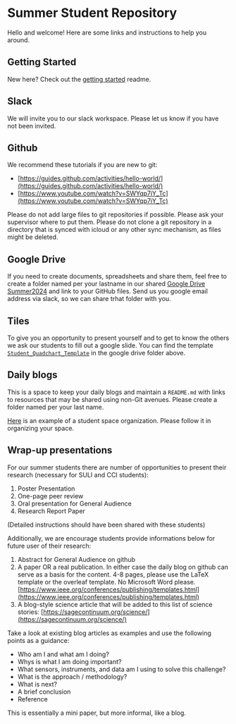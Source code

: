 # Summer Student Repository
Hello and welcome! Here are some links and instructions to help you around.

## Getting Started
New here?  Check out the [getting started](getting_started.md) readme.

## Slack
We will invite you to our slack workspace. Please let us know if you have not been invited. 

## Github
We recommend these tutorials if you are new to git: 

- [https://guides.github.com/activities/hello-world/](https://guides.github.com/activities/hello-world/)
- [https://www.youtube.com/watch?v=SWYqp7iY_Tc](https://www.youtube.com/watch?v=SWYqp7iY_Tc)

Please do not add large files to git repositories if possible. Please ask your supervisor where to put them. Please do not clone a git repository in a directory that is synced with icloud or any other sync mechanism, as files might be deleted.

## Google Drive
If you need to create documents, spreadsheets and share them, feel free to create a folder named per your lastname in our shared [Google Drive Summer2024](https://drive.google.com/drive/u/0/folders/175G4_QidPTJO6NDOXPvqbdr2KNdrr5yx) and link to your GitHub files. Send us you google email address via slack, so we can share trhat folder with you.

## Tiles 
To give you an opportunity to present yourself and to get to know the others we ask our students to fill out a google slide. You can find the template [`Student_Quadchart_Template`](https://drive.google.com/drive/folders/1XTjelSc2PS-CDhPGJmMh3uvTU7ZTFhGn?usp=sharing) in the google drive folder above.

## Daily blogs
This is a space to keep your daily blogs and maintain a `README.md` with links to resources that may be shared using non-Git avenues. Please create a folder named per your last name.

[Here](https://github.com/waggle-sensor/summer2018/tree/master/morrison) is an example of a student space organization. Please follow it in organizing your space.

## Wrap-up presentations

For our summer students there are number of opportunities to present their research (necessary for SULI and CCI students):

1. Poster Presentation
2. One-page peer review
3. Oral presentation for General Audience
4. Research Report Paper

(Detailed instructions should have been shared with these students)


Additionally, we are encourage students provide informations below for future user of their research:

1. Abstract for General Audience on github
2. A paper OR a real publication. In either case the daily blog on github can serve as a basis for the content. 4-8 pages, please use the LaTeX template or the overleaf template. No Microsoft Word please.  [https://www.ieee.org/conferences/publishing/templates.html](https://www.ieee.org/conferences/publishing/templates.html)
3. A blog-style science article that will be added to this list of science stories: [https://sagecontinuum.org/science/](https://sagecontinuum.org/science/)

Take a look at existing blog articles as examples and use the following points as a guidance:

- Who am I and what am I doing?
- Whys is what I am doing important?
- What sensors, instruments, and data am I using to solve this challenge?
- What is the approach / methodology?
- What is next?
- A brief conclusion
- Reference

This is essentially a mini paper, but more informal, like a blog.
